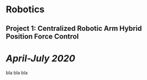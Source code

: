 # Robotics

## Project 1: Centralized Robotic Arm Hybrid Position Force Control                 
# *April-July 2020*
bla bla bla
